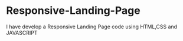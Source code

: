 # Responsive-Landing-Page
I have develop a Responsive Landing Page code using HTML,CSS  and JAVASCRIPT
